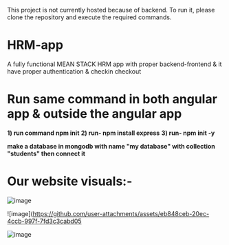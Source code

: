 This project is not currently hosted because of backend. To run it, please clone the repository and execute the required commands.
# HRM-app
A fully functional MEAN STACK HRM app with proper backend-frontend & it have proper authentication &amp; checkin checkout 

# Run same command in both angular app & outside the angular app
**1) run command npm init**
**2) run- npm install express**
**3) run- npm init -y**

**make a database in mongodb with name "my database" with collection "students" then connect it**

# Our website visuals:-

![image](https://github.com/user-attachments/assets/201557cb-4e63-48dd-a878-f640600d30de)

![image](https://github.com/user-attachments/assets/eb848ceb-20ec-4ccb-997f-7fd3c3cabd05

![image](https://github.com/user-attachments/assets/973c6c9b-8b37-4ab3-8d67-02edfabd9139)
